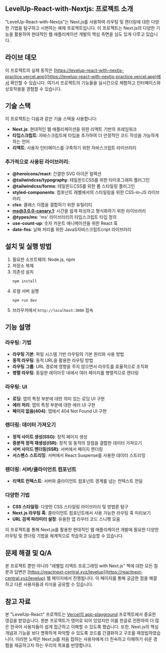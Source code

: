 
## LevelUp-React-with-Nextjs: 프로젝트 소개
"LevelUp-React-with-Nextjs"는 Next.js를 사용하여 라우팅 및 렌더링에 대한 다양한 기법을 탐구하고 시현하는 예제 프로젝트입니다. 이 프로젝트는 Next.js의 다양한 기능을 활용하여 현대적인 웹 애플리케이션 개발의 핵심 측면을 심도 있게 다루고 있습니다.

## 라이브 데모
이 프로젝트의 실제 동작은 [https://levelup-react-with-nextjs-practice.vercel.app](https://levelup-react-with-nextjs-practice.vercel.app)에서 확인할 수 있습니다. 여기서 프로젝트의 기능들을 실시간으로 체험하고 인터페이스와 상호작용을 경험할 수 있습니다.

## 기술 스택
이 프로젝트는 다음과 같은 기술 스택을 사용합니다:

- **Next.js**: 현대적인 웹 애플리케이션을 위한 리액트 기반의 프레임워크
- **타입스크립트**: 자바스크립트에 타입을 추가하여 더 안정적인 코드 작성을 가능하게 하는 언어
- **리액트**: 사용자 인터페이스를 구축하기 위한 자바스크립트 라이브러리

### 추가적으로 사용된 라이브러리:
- **@heroicons/react**: 간결한 SVG 아이콘 컬렉션
- **@tailwindcss/typography**: 테일윈드CSS를 위한 타이포그래피 플러그인
- **@tailwindcss/forms**: 테일윈드CSS를 위한 폼 스타일링 플러그인
- **styled-components**: 컴포넌트 레벨에서의 스타일링을 위한 CSS-in-JS 라이브러리
- **clsx**: 클래스 이름을 결합하기 위한 유틸리티
- **ms@3.0.0-canary.1**: 시간을 쉽게 파싱하고 형식화하기 위한 라이브러리
- **@types/ms**: 'ms' 라이브러리의 타입스크립트 타입 정의
- **use-count-up**: 숫자 카운트 애니메이션을 위한 React 훅
- **date-fns**: 날짜 처리를 위한 JavaS자바스크립트cript 라이브러리


## 설치 및 실행 방법
1. 필요한 소프트웨어: Node.js, npm
2. 저장소 복제
3. 의존성 설치
   ```
   npm install
   ```
4. 로컬 서버 실행
   ```
   npm run dev
   ```
5. 브라우저에서 `http://localhost:3000` 접속



## 기능 설명

### 라우팅: 기법
- **라우팅 기본**: 파일 시스템 기반 라우팅의 기본 원리와 사용 방법
- **동적 라우팅**: 동적 URL을 활용한 라우팅 방법
- **라우팅 그룹**: URL 경로에 영향을 주지 않으면서 라우트를 효율적으로 조직화
- **병렬 라우팅**: 동일한 레이아웃 내에서 여러 페이지를 병렬적으로 렌더링

### 라우팅: UI
- **로딩**: 앱의 특정 부분에 대한 의미 있는 로딩 UI 구현
- **에러 처리**: 앱의 특정 부분에 대한 에러 UI 구현
- **페이지 없음(404)**: 앱에서 404 Not Found UI 구현

### 렌더링: 데이터 가져오기
- **정적 사이트 생성(SSG)**: 정적 페이지 생성
- **증분적 정적 재생성(ISR)**: 정적 및 동적의 장점을 결합한 데이터 가져오기
- **서버 사이드 렌더링(SSR)**: 서버에서 페이지 렌더링
- **서스펜스 스트리밍**: 서버에서 React Suspense를 사용한 데이터 스트리밍

### 렌더링: 서버/클라이언트 컴포넌트
- **리액트 컨텍스트**: 서버와 클라이언트 컴포넌트 경계를 넘는 컨텍스트 전달

### 다양한 기법
- **CSS 스타일링**: 다양한 CSS 스타일링 라이브러리 및 방법론 탐구
- **Next.js 라우팅 훅**: 클라이언트 컴포넌트에서 사용 가능한 라우팅 훅 미리보기
- **URL 검색 파라미터 설정**: 유용한 앱 라우터 코드 스니펫 모음

이 프로젝트를 통해 Next.js를 활용한 현대적인 웹 애플리케이션 개발에 필요한 다양한 라우팅 및 렌더링 기법을 체계적으로 학습하고 실습할 수 있습니다.

## 문제 해결 및 Q/A
본 프로젝트 뿐만 아니라 "레벨업 리액트 프로그래밍 with Next.js" 책에 대한 모든 질문과 답변은 [https://reactnext-central.xyz/levelup](https://reactnext-central.xyz/levelup) 웹 페이지에서 진행됩니다. 이 페이지를 통해 궁금한 점을 해결하고 다른 사용자들과 지식을 공유할 수 있습니다.


## 참고 자료
본 "LevelUp-React" 프로젝트는 [Vercel의 app-playground](https://github.com/vercel/app-playground) 프로젝트에서 중요한 영감을 받았습니다. 원본 프로젝트가 영어로 되어 있었지만 이를 한글로 전환하여 더 많은 한국어 사용자들이 쉽게 접근하고 이해할 수 있도록 했습니다. 또한, Next.js의 핵심 개념과 기능을 보다 명확하게 파악할 수 있도록 코드를 간결화하고 구조를 재정립하였습니다. 이러한 노력은 Next.js를 처음 접하는 사용자에게 더 친숙하고 이해하기 쉬운 경험을 제공하고자 하는 우리의 목표를 반영합니다.

